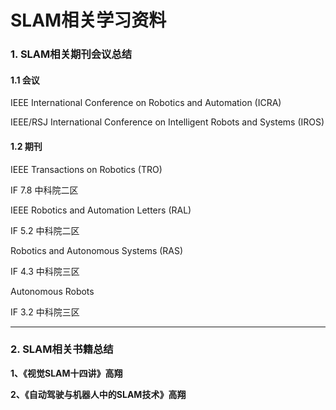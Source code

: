# SLAM相关学习资料

### 1. SLAM相关期刊会议总结

#### 1.1 会议

IEEE International Conference on Robotics and Automation (ICRA)

IEEE/RSJ International Conference on Intelligent Robots and Systems (IROS)

#### 1.2 期刊

IEEE Transactions on Robotics (TRO)

IF 7.8 中科院二区

IEEE Robotics and Automation Letters (RAL)

IF 5.2 中科院二区

Robotics and Autonomous Systems (RAS)

IF 4.3 中科院三区

Autonomous Robots

IF 3.2 中科院三区

---

### 2. SLAM相关书籍总结

**1、《视觉SLAM十四讲》高翔**

**2、《自动驾驶与机器人中的SLAM技术》高翔**